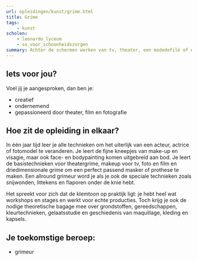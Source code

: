 ```yaml
---
url: opleidingen/kunst/grime.html
title: Grime
tags:
	- kunst
scholen:
    - leonardo_lyceum
    - so_voor_schoonheidszorgen
summary: Achter de schermen werken van tv, theater, een modedefilé of een opera … is jouw grote droom. Ben je creatief en wil je als visagiste aan de slag, dan ben jij de geknipte persoon om een Se-n-Se Grime te volgen en je creativiteit ten dienste te stellen van acteurs, regisseurs, theatermakers, modeontwerpers en fotografen.
---
```


## Iets voor jou?
Voel jij je aangesproken, dan ben je: 

* creatief 
* ondernemend
* gepassioneerd door theater, film en fotografie

## Hoe zit de opleiding in elkaar?

In één jaar tijd leer je alle technieken om het uiterlijk van een acteur, actrice of fotomodel te veranderen. Je leert de fijne kneepjes van make-up en visagie, maar ook face- en bodypainting komen uitgebreid aan bod. Je leert de basistechnieken voor theatergrime, makeup voor tv, foto en film en driedimensionale grime om een perfect passend masker of prothese te maken. Een allround grimeur word je als je ook de speciale technieken zoals snijwonden, littekens en flaporen onder de knie hebt. 

Het spreekt voor zich dat de klemtoon op praktijk ligt: je hebt heel wat workshops en stages en werkt voor echte producties. Toch krijg je ook de nodige theoretische bagage mee over grondstoffen, gereedschappen, kleurtechnieken, gelaatsstudie en geschiedenis van maquillage, kleding en kapsels.

## Je toekomstige beroep:

* grimeur